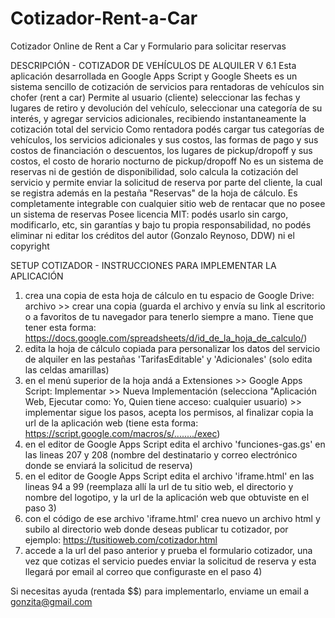 # Cotizador-Rent-a-Car
Cotizador Online de Rent a Car y Formulario para solicitar reservas

DESCRIPCIÓN - COTIZADOR DE VEHÍCULOS DE ALQUILER V 6.1
Esta aplicación desarrollada en Google Apps Script y Google Sheets es un sistema sencillo de cotización de servicios para rentadoras de vehículos sin chofer (rent a car)
Permite al usuario (cliente) seleccionar las fechas y lugares de retiro y devolución del vehículo, seleccionar una categoría de su interés, y agregar servicios adicionales, recibiendo instantaneamente la cotización total del servicio
Como rentadora podés cargar tus categorías de vehículos, los servicios adicionales y sus costos, las formas de pago y sus costos de financiación o descuentos, los lugares de pickup/dropoff y sus costos, el costo de horario nocturno de pickup/dropoff
No es un sistema de reservas ni de gestión de disponibilidad, solo calcula la cotización del servicio y permite enviar la solicitud de reserva por parte del cliente, la cual se registra además en la pestaña "Reservas" de la hoja de cálculo. 
Es completamente integrable con cualquier sitio web de rentacar que no posee un sistema de reservas
Posee licencia MIT: podés usarlo sin cargo, modificarlo, etc, sin garantías y bajo tu propia responsabilidad, no podés eliminar ni editar los créditos del autor (Gonzalo Reynoso, DDW) ni el copyright


SETUP COTIZADOR - INSTRUCCIONES PARA IMPLEMENTAR LA APLICACIÓN
1) crea una copia de esta hoja de cálculo en tu espacio de Google Drive: archivo >> crear una copia  (guarda el archivo y envía su link al escritorio o a favoritos de tu navegador para tenerlo siempre a mano. Tiene que tener esta forma: https://docs.google.com/spreadsheets/d/id_de_la_hoja_de_calculo/)
2) edita la hoja de cálculo copiada para personalizar los datos del servicio de alquiler en las pestañas 'TarifasEditable' y 'Adicionales' (solo edita las celdas amarillas)
3) en el menú superior de la hoja andá a Extensiones >> Google Apps Script: Implementar >> Nueva Implementación (selecciona "Aplicación Web, Ejecutar como: Yo, Quien tiene acceso: cualquier usuario) >> implementar
sigue los pasos, acepta los permisos, al finalizar copia la url de la aplicación web (tiene esta forma: https://script.google.com/macros/s/......../exec)
4) en el editor de Google Apps Script edita el archivo 'funciones-gas.gs' en las lineas 207 y 208 (nombre del destinatario y correo electrónico donde se enviará la solicitud de reserva)
5) en el editor de Google Apps Script edita el archivo 'iframe.html' en las lineas 94 a 99 (reemplaza allí la url de tu sitio web, el directorio y nombre del logotipo, y la url de la aplicación web que obtuviste en el paso 3)
6) con el código de ese archivo 'iframe.html' crea nuevo un archivo html y subilo al directorio web donde deseas publicar tu cotizador, por ejemplo: https://tusitioweb.com/cotizador.html
7) accede a la url del paso anterior y prueba el formulario cotizador, una vez que cotizas el servicio puedes enviar la solicitud de reserva y esta llegará por email al correo que configuraste en el paso 4)

Si necesitas ayuda (rentada $$) para implementarlo, enviame un email a gonzita@gmail.com
